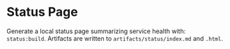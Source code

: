 # Status Page

Generate a local status page summarizing service health with:
`status:build`.
Artifacts are written to `artifacts/status/index.md` and `.html`.
